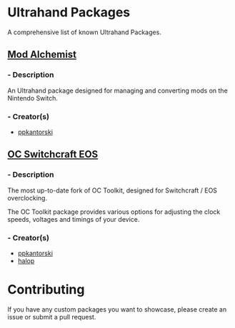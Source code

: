 # Ultrahand Packages
A comprehensive list of known Ultrahand Packages.

## [Mod Alchemist](https://github.com/ppkantorski/Mod-Alchemist)

### - Description
An Ultrahand package designed for managing and converting mods on the Nintendo Switch.

### - Creator(s)
- [ppkantorski](https://github.com/ppkantorski)



## [OC Switchcraft EOS](https://github.com/halop/OC_Toolkit)

### - Description
The most up-to-date fork of OC Toolkit, designed for Switchcraft / EOS overclocking.

The OC Toolkit package provides various options for adjusting the clock speeds, voltages and timings of your device.

### - Creator(s)
- [ppkantorski](https://github.com/ppkantorski)
- [halop](https://github.com/halop)

# Contributing​
If you have any custom packages you want to showcase, please create an issue or submit a pull request.
